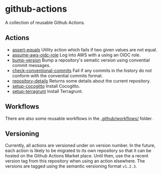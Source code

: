 # github-actions

A collection of reusable Github Actions.

## Actions

- [assert-equals](./assert-equals/README.md)
  Utility action which fails if two given values are not equal.
- [assume-aws-oidc-role](./assume-aws-oidc-role/)
  Log into AWS with a using an OIDC role.
- [bump-version](./bump-version/README.md)
  Bump a repository's sematic version using convential commit messages.
- [check-conventional-commits](./check-conventional-commits/README.md)
  Fail if any commits in the history do not conform with the convential commits format.
- [repository-details](./repository-details/)
  Returns some details about the current repository.
- [setup-cocogitto](./setup-cocogitto/README.md)
  Install Cocogitto.
- [setup-terragrunt](./setup-terragrunt/README.md)
  Install Terragrunt.


## Workflows

There are also some reusable workflows in the [.github/workflows/](./.github/workflows/) folder.

## Versioning

Currently, all actions are versioned under on version number.
In the future, each action is likely to be migrated to its own repository so that
it can be hosted on the Github Actions Market place.
Until then, use the a recent version tag from this repository when using an action elsewhere.
The versions are tagged using the semantic versioning format `v1.2.3`.
